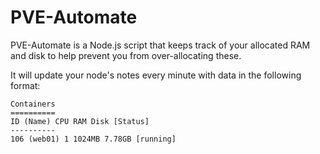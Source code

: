 # PVE-Automate

PVE-Automate is a Node.js script that keeps track of your allocated RAM and disk to help prevent you from over-allocating these.

It will update your node's notes every minute with data in the following format:

```
Containers
==========
ID (Name) CPU RAM Disk [Status]
----------
106 (web01) 1 1024MB 7.78GB [running]
```